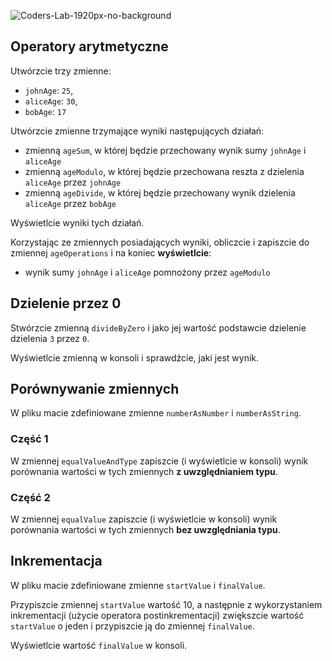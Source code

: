![Coders-Lab-1920px-no-background](https://user-images.githubusercontent.com/30623667/104709387-2b7ac180-571f-11eb-9b94-517aa6d501c9.png)



## Operatory arytmetyczne

Utwórzcie trzy zmienne:
- `johnAge`: `25`,
- `aliceAge`: `30`,
- `bobAge`: `17` 

Utwórzcie zmienne trzymające wyniki następujących działań:

- zmienną `ageSum`, w której będzie przechowany wynik sumy `johnAge` i `aliceAge`
- zmienną `ageModulo`, w której będzie przechowana reszta z dzielenia `aliceAge` przez `johnAge`
- zmienną `ageDivide`, w której będzie przechowany wynik dzielenia `aliceAge` przez `bobAge`

Wyświetlcie wyniki tych działań.

Korzystając ze zmiennych posiadających wyniki, obliczcie i zapiszcie do zmiennej `ageOperations` i na koniec **wyświetlcie**:

- wynik sumy `johnAge` i `aliceAge` pomnożony przez `ageModulo`




## Dzielenie przez 0

Stwórzcie zmienną `divideByZero` i jako jej wartość podstawcie dzielenie dzielenia `3` przez `0`.

Wyświetlcie zmienną w konsoli i sprawdźcie, jaki jest wynik.



## Porównywanie zmiennych

W pliku macie zdefiniowane zmienne `numberAsNumber` i `numberAsString`.


### Część 1

W zmiennej `equalValueAndType` zapiszcie (i wyświetlcie w konsoli) wynik porównania wartości w tych zmiennych **z uwzględnianiem typu**.


### Część 2

W zmiennej `equalValue` zapiszcie (i wyświetlcie w konsoli) wynik porównania wartości w tych zmiennych **bez uwzględniania typu**.




## Inkrementacja

W pliku macie zdefiniowane zmienne `startValue` i `finalValue`.

Przypiszcie zmiennej `startValue` wartość 10, a następnie z wykorzystaniem inkrementacji (użycie operatora postinkrementacji) zwiększcie wartość `startValue` o jeden i przypiszcie ją do zmiennej `finalValue`.

Wyświetlcie wartość `finalValue` w konsoli.

